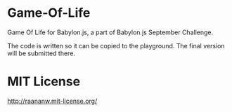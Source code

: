 # Game-Of-Life

Game Of Life for Babylon.js, a part of Babylon.js September Challenge.

The code is written so it can be copied to the playground. The final version will be submitted there.

# MIT License

http://raananw.mit-license.org/
